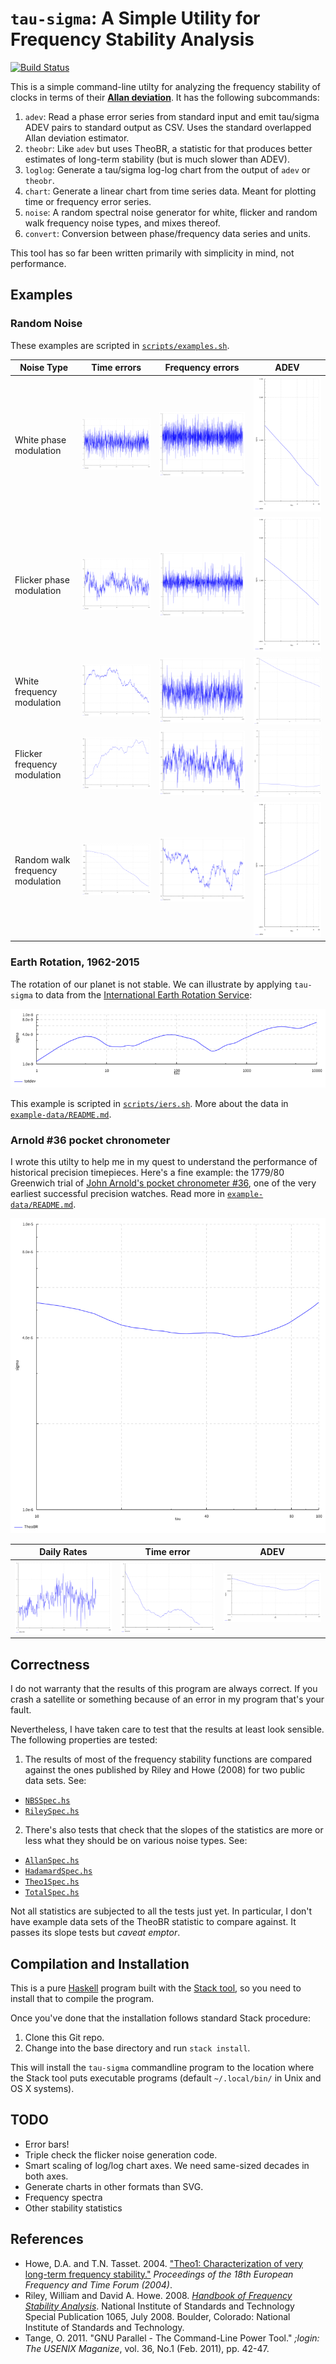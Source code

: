 # `tau-sigma`: A Simple Utility for Frequency Stability Analysis

[![Build Status](https://travis-ci.org/sacundim/tau-sigma.svg?branch=master)](https://travis-ci.org/sacundim/tau-sigma)

This is a simple command-line utilty for analyzing the frequency
stability of clocks in terms of their
[**Allan deviation**](http://en.wikipedia.org/wiki/Allan_variance).
It has the following subcommands:

1. `adev`: Read a phase error series from standard input and emit
   tau/sigma ADEV pairs to standard output as CSV.  Uses the standard
   overlapped Allan deviation estimator.
2. `theobr`: Like `adev` but uses TheoBR, a statistic for that
   produces better estimates of long-term stability (but is much
   slower than ADEV).
3. `loglog`: Generate a tau/sigma log-log chart from the output of
   `adev` or `theobr`.
4. `chart`: Generate a linear chart from time series data.  Meant for
   plotting time or frequency error series.
5. `noise`: A random spectral noise generator for white, flicker and
   random walk frequency noise types, and mixes thereof.
6. `convert`: Conversion between phase/frequency data series and units.

This tool has so far been written primarily with simplicity in mind,
not performance.


## Examples

### Random Noise

These examples are scripted in [`scripts/examples.sh`](scripts/examples.sh).

Noise Type                       | Time errors                    | Frequency errors                   | ADEV
---------------------------------|--------------------------------|------------------------------------|------------------------------
White phase modulation           | ![WPM](images/wpm_phase.png)   | ![WPM](images/wpm_frequency.png)   | ![WPM](images/wpm_adev.png)
Flicker phase modulation         | ![FPM](images/fpm_phase.png)   | ![FPM](images/fpm_frequency.png)   | ![FPM](images/fpm_adev.png)
White frequency modulation       | ![WFM](images/wfm_phase.png)   | ![WFM](images/wfm_frequency.png)   | ![WFM](images/wfm_adev.png)
Flicker frequency modulation     | ![FFM](images/ffm_phase.png)   | ![FFM](images/ffm_frequency.png)   | ![FFM](images/ffm_adev.png)
Random walk frequency modulation | ![RWFM](images/rwfm_phase.png) | ![RWFM](images/rwfm_frequency.png) | ![RWFM](images/rwfm_adev.png)



### Earth Rotation, 1962-2015

The rotation of our planet is not stable.  We can illustrate by
applying `tau-sigma` to data from the
[International Earth Rotation Service](http://www.iers.org/IERS/EN/Home/home_node.html):

![Stability of mean solar day](images/earth-1960-2015.png)

This example is scripted in [`scripts/iers.sh`](scripts/iers.sh).  More
about the data in [`example-data/README.md`](example-data/README.md).


### Arnold #36 pocket chronometer

I wrote this utilty to help me in my quest to understand the
performance of historical precision timepieces.  Here's a fine
example: the 1779/80 Greenwich trial of
[John Arnold's pocket chronometer #36](http://collections.rmg.co.uk/collections/objects/207131.html),
one of the very earliest successful precision watches.  Read more in
[`example-data/README.md`](example-data/README.md).

![Arnold #36 TheoBR](images/arnold36_theobr.png)

Daily Rates                             | Time error                          | ADEV
----------------------------------------|-------------------------------------|----------------------------------
![rates](images/arnold36_frequency.png) | ![phase](images/arnold36_phase.png) | ![adev](images/arnold36_adev.png)


## Correctness

I do not warranty that the results of this program are always correct.
If you crash a satellite or something because of an error in my
program that's your fault.

Nevertheless, I have taken care to test that the results at least look
sensible.  The following properties are tested:

1. The results of most of the frequency stability functions are
   compared against the ones published by Riley and Howe (2008) for
   two public data sets.  See:
  * [`NBSSpec.hs`](test/TauSigma/Statistics/NBSSpec.hs)
  * [`RileySpec.hs`](test/TauSigma/Statistics/RileySpec.hs)
2. There's also tests that check that the slopes of the statistics
   are more or less what they should be on various noise types.   See:
  * [`AllanSpec.hs`](test/TauSigma/Statistics/AllanSpec.hs)
  * [`HadamardSpec.hs`](test/TauSigma/Statistics/HadamardSpec.hs)
  * [`Theo1Spec.hs`](test/TauSigma/Statistics/Theo1Spec.hs)
  * [`TotalSpec.hs`](test/TauSigma/Statistics/TotalSpec.hs)

Not all statistics are subjected to all the tests just yet.  In
particular, I don't have example data sets of the TheoBR statistic to
compare against.  It passes its slope tests but *caveat emptor*.


## Compilation and Installation

This is a pure [Haskell](https://www.haskell.org/) program built with
the [Stack tool](http://haskellstack.org/), so you need to install
that to compile the program.

Once you've done that the installation follows standard Stack procedure:

1. Clone this Git repo.
2. Change into the base directory and run `stack install`.

This will install the `tau-sigma` commandline program to the location
where the Stack tool puts executable programs (default `~/.local/bin/`
in Unix and OS X systems).


## TODO

* Error bars!
* Triple check the flicker noise generation code.
* Smart scaling of log/log chart axes.  We need same-sized decades in
  both axes.
* Generate charts in other formats than SVG.
* Frequency spectra
* Other stability statistics


## References

* Howe, D.A. and T.N. Tasset.  2004.
  ["Theo1: Characterization of very long-term frequency stability."](http://tf.nist.gov/timefreq/general/pdf/1990.pdf)
  *Proceedings of the 18th European Frequency and Time Forum (2004)*.
* Riley, William and David A. Howe.  2008.
  [*Handbook of Frequency Stability Analysis*](http://tf.nist.gov/general/pdf/2220.pdf).
  National Institute of Standards and Technology Special Publication
  1065, July 2008. Boulder, Colorado: National Institute of Standards
  and Technology.
* Tange, O.  2011.  "GNU Parallel - The Command-Line Power Tool."
  *;login: The USENIX Maganize*, vol. 36, No.1 (Feb. 2011), pp. 42-47.
